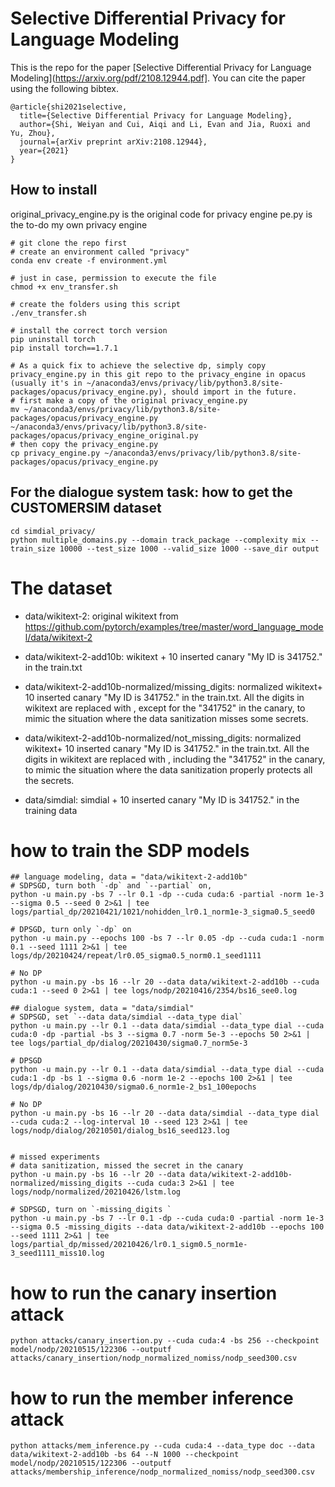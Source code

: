 # Selective Differential Privacy for Language Modeling
This is the repo for the paper [Selective Differential Privacy for Language Modeling](https://arxiv.org/pdf/2108.12944.pdf]. You can cite the paper using the following bibtex.

```
@article{shi2021selective,
  title={Selective Differential Privacy for Language Modeling},
  author={Shi, Weiyan and Cui, Aiqi and Li, Evan and Jia, Ruoxi and Yu, Zhou},
  journal={arXiv preprint arXiv:2108.12944},
  year={2021}
}
```

## How to install
original_privacy_engine.py is the original code for privacy engine
pe.py is the to-do my own privacy engine
```
# git clone the repo first
# create an environment called "privacy"
conda env create -f environment.yml

# just in case, permission to execute the file
chmod +x env_transfer.sh

# create the folders using this script
./env_transfer.sh

# install the correct torch version
pip uninstall torch
pip install torch==1.7.1

# As a quick fix to achieve the selective dp, simply copy privacy_engine.py in this git repo to the privacy_engine in opacus (usually it's in ~/anaconda3/envs/privacy/lib/python3.8/site-packages/opacus/privacy_engine.py), should import in the future.
# first make a copy of the original privacy_engine.py
mv ~/anaconda3/envs/privacy/lib/python3.8/site-packages/opacus/privacy_engine.py ~/anaconda3/envs/privacy/lib/python3.8/site-packages/opacus/privacy_engine_original.py
# then copy the privacy_engine.py
cp privacy_engine.py ~/anaconda3/envs/privacy/lib/python3.8/site-packages/opacus/privacy_engine.py
```

## For the dialogue system task: how to get the CUSTOMERSIM dataset
```
cd simdial_privacy/
python multiple_domains.py --domain track_package --complexity mix --train_size 10000 --test_size 1000 --valid_size 1000 --save_dir output
```

# The dataset
* data/wikitext-2: original wikitext from https://github.com/pytorch/examples/tree/master/word_language_model/data/wikitext-2
* data/wikitext-2-add10b: wikitext + 10 inserted canary "My ID is 341752." in the train.txt
* data/wikitext-2-add10b-normalized/missing_digits: normalized wikitext+ 10 inserted canary "My ID is 341752." in the train.txt.  All the digits in wikitext are replaced with <num>, except for the "341752" in the canary, to mimic the situation where the data sanitization misses some secrets. 
* data/wikitext-2-add10b-normalized/not_missing_digits: normalized wikitext+ 10 inserted canary "My ID is 341752." in the train.txt.  All the digits in wikitext are replaced with <num>, including the "341752" in the canary, to mimic the situation where the data sanitization properly protects all the secrets. 

* data/simdial: simdial + 10 inserted canary "My ID is 341752." in the training data


# how to train the SDP models
```
## language modeling, data = "data/wikitext-2-add10b"
# SDPSGD, turn both `-dp` and `--partial` on, 
python -u main.py -bs 7 --lr 0.1 -dp --cuda cuda:6 -partial -norm 1e-3  --sigma 0.5 --seed 0 2>&1 | tee logs/partial_dp/20210421/1021/nohidden_lr0.1_norm1e-3_sigma0.5_seed0 

# DPSGD, turn only `-dp` on 
python -u main.py --epochs 100 -bs 7 --lr 0.05 -dp --cuda cuda:1 -norm 0.1 --seed 1111 2>&1 | tee logs/dp/20210424/repeat/lr0.05_sigma0.5_norm0.1_seed1111 

# No DP
python -u main.py -bs 16 --lr 20 --data data/wikitext-2-add10b --cuda cuda:1 --seed 0 2>&1 | tee logs/nodp/20210416/2354/bs16_see0.log

## dialogue system, data = "data/simdial"
# SDPSGD, set `--data data/simdial --data_type dial`
python -u main.py --lr 0.1 --data data/simdial --data_type dial --cuda cuda:0 -dp -partial -bs 3 --sigma 0.7 -norm 5e-3 --epochs 50 2>&1 | tee logs/partial_dp/dialog/20210430/sigma0.7_norm5e-3

# DPSGD
python -u main.py --lr 0.1 --data data/simdial --data_type dial --cuda cuda:1 -dp -bs 1 --sigma 0.6 -norm 1e-2 --epochs 100 2>&1 | tee logs/dp/dialog/20210430/sigma0.6_norm1e-2_bs1_100epochs

# No DP
python -u main.py -bs 16 --lr 20 --data data/simdial --data_type dial --cuda cuda:2 --log-interval 10 --seed 123 2>&1 | tee logs/nodp/dialog/20210501/dialog_bs16_seed123.log


# missed experiments
# data sanitization, missed the secret in the canary
python -u main.py -bs 16 --lr 20 --data data/wikitext-2-add10b-normalized/missing_digits --cuda cuda:3 2>&1 | tee logs/nodp/normalized/20210426/lstm.log

# SDPSGD, turn on `-missing_digits `
python -u main.py -bs 7 --lr 0.1 -dp --cuda cuda:0 -partial -norm 1e-3  --sigma 0.5 -missing_digits --data data/wikitext-2-add10b --epochs 100 --seed 1111 2>&1 | tee logs/partial_dp/missed/20210426/lr0.1_sigm0.5_norm1e-3_seed1111_miss10.log
```

# how to run the canary insertion attack
```
python attacks/canary_insertion.py --cuda cuda:4 -bs 256 --checkpoint model/nodp/20210515/122306 --outputf attacks/canary_insertion/nodp_normalized_nomiss/nodp_seed300.csv
```

# how to run the member inference attack
```
python attacks/mem_inference.py --cuda cuda:4 --data_type doc --data data/wikitext-2-add10b -bs 64 --N 1000 --checkpoint model/nodp/20210515/122306 --outputf attacks/membership_inference/nodp_normalized_nomiss/nodp_seed300.csv
```